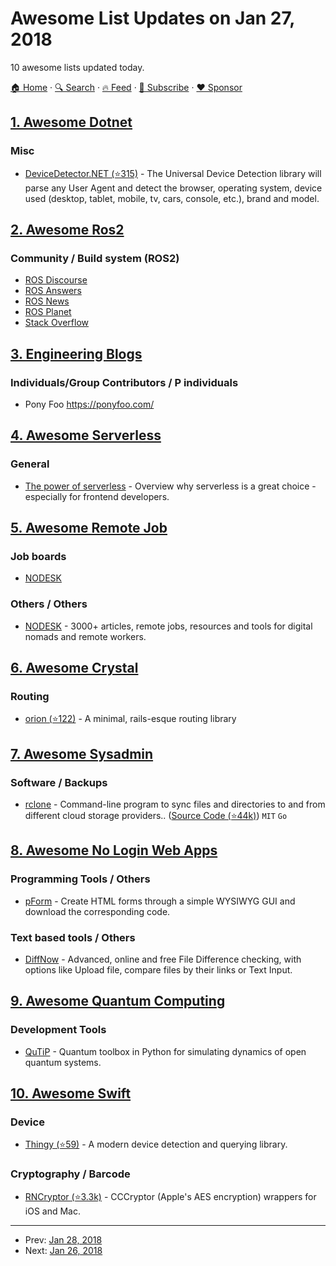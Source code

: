 # Awesome List Updates on Jan 27, 2018

10 awesome lists updated today.

[🏠 Home](/README.md) · [🔍 Search](https://www.trackawesomelist.com/search/) · [🔥 Feed](https://www.trackawesomelist.com/rss.xml) · [📮 Subscribe](https://trackawesomelist.us17.list-manage.com/subscribe?u=d2f0117aa829c83a63ec63c2f&id=36a103854c) · [❤️  Sponsor](https://github.com/sponsors/theowenyoung)



## [1. Awesome Dotnet](/content/quozd/awesome-dotnet/README.md)

### Misc

*   [DeviceDetector.NET (⭐315)](https://github.com/totpero/DeviceDetector.NET) - The Universal Device Detection library will parse any User Agent and detect the browser, operating system, device used (desktop, tablet, mobile, tv, cars, console, etc.), brand and model.

## [2. Awesome Ros2](/content/fkromer/awesome-ros2/README.md)

### Community / Build system (ROS2)

*   [ROS Discourse](https://discourse.ros.org/c/ng-ros)
*   [ROS Answers](https://answers.ros.org/questions/scope:all/sort:activity-desc/tags:ROS2/)
*   [ROS News](http://www.ros.org/news/)
*   [ROS Planet](http://planet.ros.org/)
*   [Stack Overflow](https://stackoverflow.com/questions/tagged/ros2)

## [3. Engineering Blogs](/content/kilimchoi/engineering-blogs/README.md)

### Individuals/Group Contributors / P individuals

*   Pony Foo <https://ponyfoo.com/>

## [4. Awesome Serverless](/content/pmuens/awesome-serverless/README.md)

### General

*   [The power of serverless](https://thepowerofserverless.info) - Overview why serverless is a great choice - especially for frontend developers.

## [5. Awesome Remote Job](/content/lukasz-madon/awesome-remote-job/README.md)

### Job boards

*   [NODESK](https://nodesk.co/remote-jobs/)

### Others / Others

*   [NODESK](https://nodesk.co/) - 3000+ articles, remote jobs, resources and tools for digital nomads and remote workers.

## [6. Awesome Crystal](/content/veelenga/awesome-crystal/README.md)

### Routing

*   [orion (⭐122)](https://github.com/obsidian/orion) - A minimal, rails-esque routing library

## [7. Awesome Sysadmin](/content/awesome-foss/awesome-sysadmin/README.md)

### Software / Backups

*   [rclone](https://rclone.org/) - Command-line program to sync files and directories to and from different cloud storage providers.. ([Source Code (⭐44k)](https://github.com/rclone/rclone)) `MIT` `Go`

## [8. Awesome No Login Web Apps](/content/aviaryan/awesome-no-login-web-apps/README.md)

### Programming Tools / Others

*   [pForm](http://www.phpform.org/) - Create HTML forms through a simple WYSIWYG GUI and download the corresponding code.

### Text based tools / Others

*   [DiffNow](https://www.diffnow.com/) - Advanced, online and free File Difference checking, with options like Upload file, compare files by their links or Text Input.

## [9. Awesome Quantum Computing](/content/desireevl/awesome-quantum-computing/README.md)

### Development Tools

*   [QuTiP](http://qutip.org/docs/latest/index.html) - Quantum toolbox in Python for simulating dynamics of open quantum systems.

## [10. Awesome Swift](/content/matteocrippa/awesome-swift/README.md)

### Device

*   [Thingy (⭐59)](https://github.com/bojan/Thingy) - A modern device detection and querying library.

### Cryptography / Barcode

*   [RNCryptor (⭐3.3k)](https://github.com/RNCryptor/RNCryptor) - CCCryptor (Apple's AES encryption) wrappers for iOS and Mac.

---

- Prev: [Jan 28, 2018](/content/2018/01/28/README.md)
- Next: [Jan 26, 2018](/content/2018/01/26/README.md)